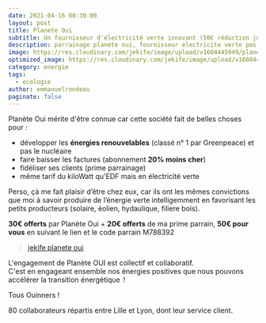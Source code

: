 ```yaml
---
date: 2021-04-16 00:39:00
layout: post
title: Planete Oui
subtitle: Un fournisseur d'électricité verte innovant (50€ réduction jusqu'au 30 Avril)
description: parrainage planete oui, fournisseur electricite verte pas cher
image: https://res.cloudinary.com/jekife/image/upload/v1604445949/planeteOui_bvavwt.jpg
optimized_image: https://res.cloudinary.com/jekife/image/upload/v1604445949/planeteOui_bvavwt.jpg
category: energie
tags:
  - ecologie
author: emmanuelrondeau
paginate: false
---
```

Planète Oui mérite d'être connue car cette société fait de belles choses pour :

* développer les **énergies renouvelables** (classé n° 1 par Greenpeace) et pas le nucléaire
* faire baisser les factures (abonnement **20% moins cher**)
* fidéliser ses clients (prime parrainage)
* même tarif du kiloWatt qu'EDF mais en électricité verte

Perso, çà me fait plaisir d’être chez eux, car ils ont les mêmes convictions que moi à savoir produire de l’énergie verte intelligemment en favorisant les petits producteurs (solaire, éolien, hydaulique, filiere bois). 

**30€ offerts** par Planète Oui + **20€ offerts** de ma prime parrain, **50€ pour vous** en suivant le lien et le code parrain M788392

> [jekife planete oui](https://www.planete-oui.fr/Souscrire/?cpa=M788392)

L'engagement de Planète OUI est collectif et collaboratif.\
C'est en engageant ensemble nos énergies positives que nous pouvons accélérer la transition énergétique  !

Tous Ouinners !

80 collaborateurs répartis entre Lille et Lyon, dont leur service client.
